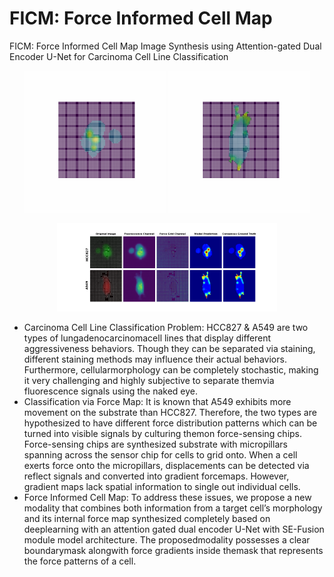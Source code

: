 # FICM: Force Informed Cell Map 

FICM: Force Informed Cell Map Image Synthesis using Attention-gated Dual Encoder U-Net for Carcinoma Cell Line Classification    

<p align="center">
  <img src="assets/HCC_3D_vid.gif" width="45%" />
  <img src="assets/A_3d_video.gif" width="45%" />
</p>

<p align="center">
  <img src="assets/poster_montage.png" width="70%" />
</p>

- Carcinoma Cell Line Classification Problem:
  HCC827 & A549 are two types of lungadenocarcinomacell lines that display different aggressiveness behaviors. Though they can be separated via staining, different staining methods may influence their actual behaviors. Furthermore, cellularmorphology can be completely stochastic, making it very challenging and highly subjective to separate themvia fluorescence signals using the naked eye.
- Classification via Force Map:
  It is known that A549 exhibits more movement on the substrate than HCC827. Therefore, the two types are hypothesized to have different force distribution patterns which can be turned into visible signals by culturing themon force-sensing chips. Force-sensing chips are synthesized substrate with micropillars spanning across the sensor chip for cells to grid onto. When a cell exerts force onto the micropillars, displacements can be detected via reflect signals and converted into gradient forcemaps. However, gradient maps lack spatial information to single out individual cells.
- Force Informed Cell Map:
  To address these issues, we propose a new modality that combines both information from a target cell’s morphology and its internal force map synthesized completely based on deeplearning with an attention gated dual encoder U-Net with SE-Fusion module model architecture. The proposedmodality possesses a clear boundarymask alongwith force gradients inside themask that represents the force patterns of a cell.
